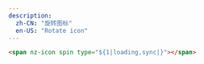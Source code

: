 ```yaml
---
description:
  zh-CN: "旋转图标"
  en-US: "Rotate icon"
---
```


```html
<span nz-icon spin type="${1|loading,sync|}"></span>
```
